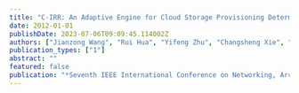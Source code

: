 ```yaml
---
title: "C-IRR: An Adaptive Engine for Cloud Storage Provisioning Determined by Economic Models with Workload Burstiness Consideration"
date: 2012-01-01
publishDate: 2023-07-06T09:09:45.114002Z
authors: ["Jianzong Wang", "Rui Hua", "Yifeng Zhu", "Changsheng Xie", "Peng Wang", "Weijiao Gong"]
publication_types: ["1"]
abstract: ""
featured: false
publication: "*Seventh IEEE International Conference on Networking, Architecture, and Storage, NAS 2012, Xiamen, China, June 28-30, 2012*"
---
```


